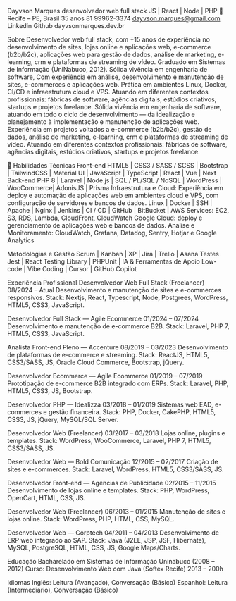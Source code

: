 Dayvson Marques
desenvolvedor web full stack
JS | React | Node | PHP 
📍 Recife – PE, Brasil
35 anos
81 99962-3374
dayvson.marques@gmail.com
Linkedin
Github
dayvsonmarques.dev.br




Sobre
Desenvolvedor web full stack,  com +15 anos de experiência no desenvolvimento de sites, lojas online e aplicações web, e-commerce (b2b/b2c), aplicações web para gestão de dados, análise de marketing, e-learning, crm e plataformas de streaming de vídeo. Graduado em Sistemas de Informação (UniNabuco, 2012). Sólida vivência em engenharia de software, Com experiência em análise, desenvolvimento e manutenção de sites, e-commerces e aplicações web. Prática em ambientes Linux, Docker, CI/CD e infraestrutura cloud e VPS. Atuando em diferentes contextos profissionais: fábricas de software, agências digitais, estúdios criativos, startups e projetos freelance.
Sólida vivência em engenharia de software, atuando em todo o ciclo de desenvolvimento — da idealização e planejamento à implementação e manutenção de aplicações web. Experiência em projetos voltados a e-commerce (b2b/b2c), gestão de dados, análise de marketing, e-learning, crm e plataformas de streaming de vídeo. Atuando em diferentes contextos profissionais: fábricas de software, agências digitais, estúdios criativos, startups e projetos freelance.

🧠 Habilidades Técnicas
Front-end
HTML5 | CSS3 / SASS / SCSS | Bootstrap | TailwindCSS | Material UI | JavaScript | TypeScript | React | Vue | Next 
Back-end
PHP 8 | Laravel | Node.js | SQL / PL/SQL / NoSQL | WordPress | WooCommerce| AdonisJS | Prisma
Infraestrutura e Cloud: 
Experiência em deploy e automação de aplicações web em ambientes cloud e VPS, com configuração de servidores e bancos de dados.
Linux | Docker | SSH | Apache | Nginx | Jenkins | CI / CD | GitHub | BitBucket | 
AWS Services: EC2, S3, RDS, Lambda, CloudFront, CloudWatch
Google Cloud: deploy e gerenciamento de aplicações web e bancos de dados.
Analise e Monitoramento: CloudWatch, Grafana, Datadog, Sentry, Hotjar e Google Analytics

Metodologias e Gestão
Scrum | Kanban | XP | Jira | Trello | Asana
Testes
Jest | React Testing Library | PHPUnit | 
IA & Ferramentas de Apoio
Low-code | Vibe Coding | Cursor | GitHub Copilot

Experiência Profissional
Desenvolvedor Web Full Stack (Freelancer)
 08/2024 – Atual
 Desenvolvimento e manutenção de sites e e-commerces responsivos.
 Stack: Nextjs, React, Typescript, Node, Postgrees, WordPress, HTML5, CSS3, JavaScript.

Desenvolvedor Full Stack — Agile Ecommerce
01/2024 – 07/2024
Desenvolvimento e manutenção de e-commerce B2B.
Stack: Laravel, PHP 7, HTML5, CSS3, JavaScript.

Analista Front-end Pleno — Accenture
 08/2019 – 03/2023
 Desenvolvimento de plataformas de e-commerce e streaming.
 Stack: ReactJS, HTML5, CSS3/SASS, JS, Oracle Cloud Commerce, Bootstrap, jQuery.

Desenvolvedor Ecommerce — Agile Ecommerce
 01/2019 – 07/2019
 Prototipação de e-commerce B2B integrado com ERPs.
 Stack: Laravel, PHP, HTML5, CSS3, JS, Bootstrap.

Desenvolvedor PHP — Idealizza
 03/2018 – 01/2019
 Sistemas web EAD, e-commerces e gestão financeira.
 Stack: PHP, Docker, CakePHP, HTML5, CSS3, JS, jQuery, MySQL/SQL Server.

Desenvolvedor Web (Freelancer)
 03/2017 – 03/2018
 Lojas online, plugins e templates.
 Stack: WordPress, WooCommerce, Laravel, PHP 7, HTML5, CSS3/SASS, JS.

Desenvolvedor Web — Bold Comunicação
 12/2015 – 02/2017
 Criação de sites e e-commerces.
 Stack: Laravel, WordPress, HTML5, CSS3/SASS, JS.

Desenvolvedor Front-end — Agências de Publicidade
 02/2015 – 11/2015
 Desenvolvimento de lojas online e templates.
 Stack: PHP, WordPress, OpenCart, HTML, CSS, JS.

Desenvolvedor Web (Freelancer)
 06/2013 – 01/2015
 Manutenção de sites e lojas online.
 Stack: WordPress, PHP, HTML, CSS, MySQL.

Desenvolvedor Web — Corptech
 04/2011 – 04/2013
 Desenvolvimento de ERP web integrado ao SAP.
 Stack: Java (J2EE, JSP, JSF, Hibernate), MySQL, PostgreSQL, HTML, CSS, JS, Google Maps/Charts.

Educação
Bacharelado em Sistemas de Informação
 Uninabuco (2008 – 2012)
Curso: Desenvolvimento Web com Java (Softex Recife)
 2013 – 200h
 
Idiomas
Inglês: Leitura (Avançado), Conversação (Básico)
Espanhol: Leitura (Intermediário), Conversação (Básico)

